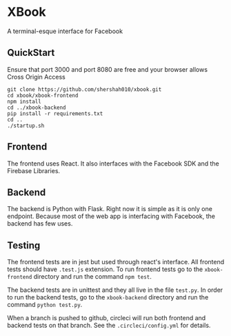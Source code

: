 # XBook
A terminal-esque interface for Facebook

## QuickStart
Ensure that port 3000 and port 8080 are free and your browser allows Cross Origin Access
```
git clone https://github.com/shershah010/xbook.git
cd xbook/xbook-frontend
npm install
cd ../xbook-backend
pip install -r requirements.txt
cd ..
./startup.sh
```

## Frontend
The frontend uses React. It also interfaces with the Facebook SDK and the Firebase Libraries.

## Backend
The backend is Python with Flask. Right now it is simple as it is only one endpoint. Because most of the web app is interfacing with Facebook, the backend has few uses.

## Testing
The frontend tests are in jest but used through react's interface. All frontend tests should have `.test.js` extension. To run frontend tests go to the `xbook-frontend` directory and run the command `npm test`.

The backend tests are in unittest and they all live in the file `test.py`. In order to run the backend tests, go to the `xbook-backend` directory and run the command `python test.py`.

When a branch is pushed to github, circleci will run both frontend and backend tests on that branch. See the `.circleci/config.yml` for details.
